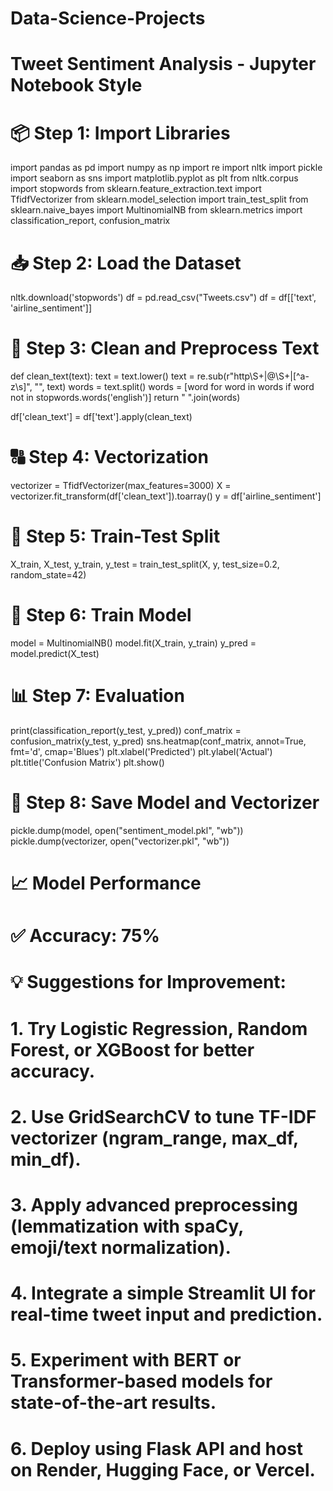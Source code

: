 # Data-Science-Projects
# Tweet Sentiment Analysis - Jupyter Notebook Style

# 📦 Step 1: Import Libraries
import pandas as pd
import numpy as np
import re
import nltk
import pickle
import seaborn as sns
import matplotlib.pyplot as plt
from nltk.corpus import stopwords
from sklearn.feature_extraction.text import TfidfVectorizer
from sklearn.model_selection import train_test_split
from sklearn.naive_bayes import MultinomialNB
from sklearn.metrics import classification_report, confusion_matrix

# 📥 Step 2: Load the Dataset
nltk.download('stopwords')
df = pd.read_csv("Tweets.csv")
df = df[['text', 'airline_sentiment']]

# 🧹 Step 3: Clean and Preprocess Text
def clean_text(text):
    text = text.lower()
    text = re.sub(r"http\S+|@\S+|[^a-z\s]", "", text)
    words = text.split()
    words = [word for word in words if word not in stopwords.words('english')]
    return " ".join(words)

df['clean_text'] = df['text'].apply(clean_text)

# 🔠 Step 4: Vectorization
vectorizer = TfidfVectorizer(max_features=3000)
X = vectorizer.fit_transform(df['clean_text']).toarray()
y = df['airline_sentiment']

# 🔀 Step 5: Train-Test Split
X_train, X_test, y_train, y_test = train_test_split(X, y, test_size=0.2, random_state=42)

# 🤖 Step 6: Train Model
model = MultinomialNB()
model.fit(X_train, y_train)
y_pred = model.predict(X_test)

# 📊 Step 7: Evaluation
print(classification_report(y_test, y_pred))
conf_matrix = confusion_matrix(y_test, y_pred)
sns.heatmap(conf_matrix, annot=True, fmt='d', cmap='Blues')
plt.xlabel('Predicted')
plt.ylabel('Actual')
plt.title('Confusion Matrix')
plt.show()

# 💾 Step 8: Save Model and Vectorizer
pickle.dump(model, open("sentiment_model.pkl", "wb"))
pickle.dump(vectorizer, open("vectorizer.pkl", "wb"))

# 📈 Model Performance
# ✅ Accuracy: 75%

# 💡 Suggestions for Improvement:
# 1. Try Logistic Regression, Random Forest, or XGBoost for better accuracy.
# 2. Use GridSearchCV to tune TF-IDF vectorizer (ngram_range, max_df, min_df).
# 3. Apply advanced preprocessing (lemmatization with spaCy, emoji/text normalization).
# 4. Integrate a simple Streamlit UI for real-time tweet input and prediction.
# 5. Experiment with BERT or Transformer-based models for state-of-the-art results.
# 6. Deploy using Flask API and host on Render, Hugging Face, or Vercel.

